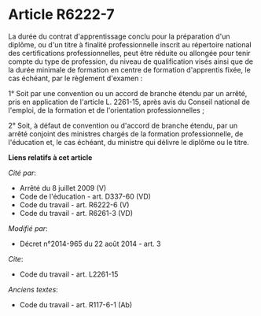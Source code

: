 # Article R6222-7

La durée du contrat d'apprentissage conclu pour la préparation d'un diplôme, ou d'un titre à finalité professionnelle inscrit
au répertoire national des certifications professionnelles, peut être réduite ou allongée pour tenir compte du type de
profession, du niveau de qualification visés ainsi que de la durée minimale de formation en centre de formation d'apprentis
fixée, le cas échéant, par le règlement d'examen : 

1° Soit par une convention ou un accord de branche étendu par un arrêté, pris en application de l'article L. 2261-15, après
avis du           Conseil national de l'emploi, de la formation et de l'orientation professionnelles ; 

2° Soit, à défaut de convention ou d'accord de branche étendu, par un arrêté conjoint des ministres chargés de la formation
professionnelle, de l'éducation et, le cas échéant, du ministre qui délivre le diplôme ou le titre.

**Liens relatifs à cet article**

_Cité par_:

  - Arrêté du 8 juillet 2009 (V)
  - Code de l'éducation - art. D337-60 (VD)
  - Code du travail - art. R6222-6 (V)
  - Code du travail - art. R6261-3 (VD)

_Modifié par_:

  - Décret n°2014-965 du 22 août 2014 - art. 3

_Cite_:

  - Code du travail - art. L2261-15

_Anciens textes_:

  - Code du travail - art. R117-6-1 (Ab)
